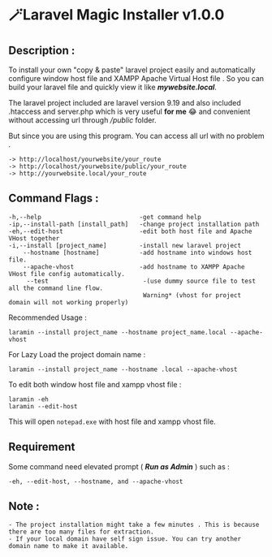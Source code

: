 
# 🪄Laravel Magic Installer v1.0.0

## Description : 
To install your own "copy & paste" laravel project easily and automatically configure window host file and XAMPP Apache Virtual Host file . So you can build your laravel file and quickly view it like *_**mywebsite.local**_*. 

The laravel project included are laravel version 9.19 and also included .htaccess and server.php which is very useful **for me** 😂 and convenient without accessing url through */public* folder. 

But since you are using this program. You can access all url with no problem .

    -> http://localhost/yourwebsite/your_route
    -> http://localhost/yourwebsite/public/your_route
    -> http://yourwebsite.local/your_route
    
 
## Command Flags :

    -h,--help                           -get command help
    -ip,--install-path [install_path]   -change project installation path
    -eh,--edit-host                     -edit both host file and Apache VHost together
    -i,--install [project_name]         -install new laravel project
        --hostname [hostname]           -add hostname into windows host file.
        --apache-vhost                  -add hostname to XAMPP Apache VHost file config automatically.
         --test                          -(use dummy source file to test all the command line flow.
                                         Warning* (vhost for project domain will not working properly)

Recommended Usage :

    laramin --install project_name --hostname project_name.local --apache-vhost

For Lazy Load the project domain name :

    laramin --install project_name --hostname .local --apache-vhost

To edit both window host file and xampp vhost file :

    laramin -eh
    laramin --edit-host
This will open `notepad.exe` with host file and xampp vhost file.

## Requirement
Some command need elevated prompt ( *_**Run as Admin**_* ) such as :

    -eh, --edit-host, --hostname, and --apache-vhost
## Note :

    - The project installation might take a few minutes . This is because there are too many files for extraction.
    - If your local domain have self sign issue. You can try another domain name to make it available.
